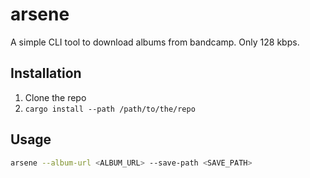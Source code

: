 # arsene

A simple CLI tool to download albums from bandcamp. Only 128 kbps.

## Installation
1. Clone the repo
2. `cargo install --path /path/to/the/repo`

## Usage
```bash
arsene --album-url <ALBUM_URL> --save-path <SAVE_PATH>
```
